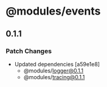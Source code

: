 # @modules/events

## 0.1.1

### Patch Changes

- Updated dependencies [a59e1e8]
  - @modules/logger@0.1.1
  - @modules/tracing@0.1.1
